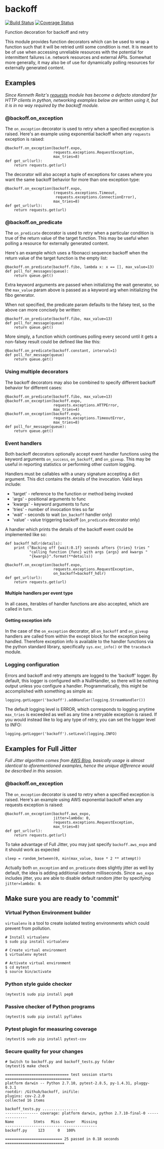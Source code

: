 # backoff

[![Build Status](https://travis-ci.org/litl/backoff.svg?branch=master)](https://travis-ci.org/litl/backoff?branch=master) [![Coverage Status](https://coveralls.io/repos/litl/backoff/badge.svg?branch=master)](https://coveralls.io/r/litl/backoff?branch=master)

Function decoration for backoff and retry

This module provides function decorators which can be used to wrap a
function such that it will be retried until some condition is met. It
is meant to be of use when accessing unreliable resources with the
potential for intermittent failures i.e. network resources and external
APIs. Somewhat more generally, it may also be of use for dynamically
polling resources for externally generated content.

## Examples

*Since Kenneth Reitz's [requests](http://python-requests.org) module
has become a defacto standard for HTTP clients in python, networking
examples below are written using it, but it is in no way required by
the backoff module.*

### @backoff.on_exception

The `on_exception` decorator is used to retry when a specified exception
is raised. Here's an example using exponential backoff when any
`requests` exception is raised:

    @backoff.on_exception(backoff.expo,
                          requests.exceptions.RequestException,
                          max_tries=8)
    def get_url(url):
        return requests.get(url)

The decorator will also accept a tuple of exceptions for cases where
you want the same backoff behavior for more than one exception type:

    @backoff.on_exception(backoff.expo,
                          (requests.exceptions.Timeout,
                           requests.exceptions.ConnectionError),
                          max_tries=8)
    def get_url(url):
        return requests.get(url)

### @backoff.on_predicate

The `on_predicate` decorator is used to retry when a particular
condition is true of the return value of the target function.  This may
be useful when polling a resource for externally generated content.

Here's an example which uses a fibonacci sequence backoff when the
return value of the target function is the empty list:

    @backoff.on_predicate(backoff.fibo, lambda x: x == [], max_value=13)
    def poll_for_messages(queue):
        return queue.get()

Extra keyword arguments are passed when initializing the
wait generator, so the `max_value` param above is passed as a keyword
arg when initializing the fibo generator.

When not specified, the predicate param defaults to the falsey test,
so the above can more concisely be written:

    @backoff.on_predicate(backoff.fibo, max_value=13)
    def poll_for_message(queue)
        return queue.get()

More simply, a function which continues polling every second until it
gets a non-falsey result could be defined like like this:

    @backoff.on_predicate(backoff.constant, interval=1)
    def poll_for_message(queue)
        return queue.get()

### Using multiple decorators

The backoff decorators may also be combined to specify different
backoff behavior for different cases:

    @backoff.on_predicate(backoff.fibo, max_value=13)
    @backoff.on_exception(backoff.expo,
                          requests.exceptions.HTTPError,
                          max_tries=4)
    @backoff.on_exception(backoff.expo,
                          requests.exceptions.TimeoutError,
                          max_tries=8)
    def poll_for_message(queue):
        return queue.get()

### Event handlers

Both backoff decorators optionally accept event handler functions
using the keyword arguments `on_success`, `on_backoff`, and `on_giveup`.
This may be useful in reporting statistics or performing other custom
logging.

Handlers must be callables with a unary signature accepting a dict
argument. This dict contains the details of the invocation. Valid keys
include:

  * 'target' - reference to the function or method being invoked
  * 'args' - positional arguments to func
  * 'kwargs' - keyword arguments to func
  * 'tries' - number of invocation tries so far
  * 'wait' - seconds to wait (`on_backoff` handler only)
  * 'value' - value triggering backoff (`on_predicate` decorator only)

A handler which prints the details of the backoff event could be
implemented like so:

    def backoff_hdlr(details):
        print ("Backing off {wait:0.1f} seconds afters {tries} tries "
               "calling function {func} with args {args} and kwargs "
               "{kwargs}".format(**details))

    @backoff.on_exception(backoff.expo,
                          requests.exceptions.RequestException,
                          on_backoff=backoff_hdlr)
    def get_url(url):
        return requests.get(url)

#### Multiple handlers per event type

In all cases, iterables of handler functions are also accepted, which
are called in turn.

#### Getting exception info

In the case of the `on_exception` decorator, all `on_backoff` and
`on_giveup` handlers are called from within the except block for the
exception being handled. Therefore exception info is available to the
handler functions via the python standard library, specifically
`sys.exc_info()` or the `traceback` module.

### Logging configuration

Errors and backoff and retry attempts are logged to the 'backoff'
logger. By default, this logger is configured with a NullHandler, so
there will be nothing output unless you configure a handler.
Programmatically, this might be accomplished with something as simple
as:

    logging.getLogger('backoff').addHandler(logging.StreamHandler())

The default logging level is ERROR, which corresponds to logging anytime
`max_tries` is exceeded as well as any time a retryable exception is
raised. If you would instead like to log any type of retry, you can
set the logger level to INFO:

    logging.getLogger('backoff').setLevel(logging.INFO)

## Examples for Full Jitter

*Full Jitter algorithm comes from [AWS Blog](http://www.awsarchitectureblog.com/2015/03/backoff.html), basically usage is almost identical to aforementioned examples, hence the unique difference would be described in this session.*

### @backoff.on_exception

The ``on_exception`` decorator is used to retry when a specified exception is raised. Here's an example using AWS exponential backoff when any requests exception is raised:

    @backoff.on_exception(backoff.aws_expo,
                          jitter=lambda: 0,
                          requests.exceptions.RequestException,
                          max_tries=8)
    def get_url(url):
        return requests.get(url)

To take advantage of Full Jitter, you may just specify ``backoff.aws_expo`` and it should work as expected

    sleep = random_between(0, min(max_value, base * 2 ** attempt))

Actually both ``on_exception`` and ``on_predicate`` does slightly jitter as well by default, the idea is adding additional random milliseconds. Since ``aws_expo`` includes jitter, you are able to disable default random jitter by specifying ``jitter=lambda: 0``.

## Make sure you are ready to 'commit'

### Virtual Python Environment builder

``virtualenv`` is a tool to create isolated testing environments which could prevent from pollution.

	# Install virtualenv
	$ sudo pip install virtualenv
	
	# Create virtual environment
	$ virtualenv mytest
	
	# Activate virtual environment
	$ cd mytest
	$ source bin/activate

### Python style guide checker

    (mytest)$ sudo pip install pep8

### Passive checker of Python programs

    (mytest)$ sudo pip install pyflakes
     
### Pytest plugin for measuring coverage

    (mytest)$ sudo pip install pytest-cov

### Secure quality for your changes

    # Switch to backoff.py and backoff_tests.py folder
    (mytest)$ make check
    
    ============================= test session starts ==============================
    platform darwin -- Python 2.7.10, pytest-2.8.5, py-1.4.31, pluggy-0.3.1
    rootdir: /Github/backoff, inifile: 
    plugins: cov-2.2.0
    collected 16 items 

    backoff_tests.py ................
    --------------- coverage: platform darwin, python 2.7.10-final-0 ---------------
    Name         Stmts   Miss  Cover   Missing
    ------------------------------------------
    backoff.py     123      0   100%   

    ========================== 25 passed in 0.18 seconds ===========================

